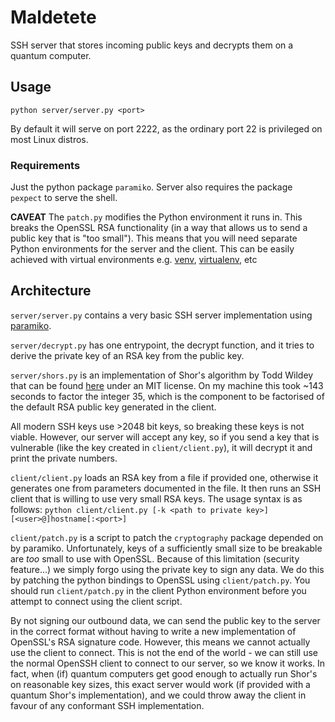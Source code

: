 # Maldetete
SSH server that stores incoming public keys and decrypts them on a quantum computer.

## Usage

`python server/server.py <port>`

By default it will serve on port 2222, as the ordinary port 22 is privileged on most Linux distros.

### Requirements

Just the python package `paramiko`.
Server also requires the package `pexpect` to serve the shell.

**CAVEAT** The `patch.py` modifies the Python environment it runs in. This breaks the OpenSSL RSA functionality (in a way that allows us to send a public key that is "too small").
This means that you will need separate Python environments for the server and the client.
This can be easily achieved with virtual environments e.g. [venv](https://docs.python.org/3/library/venv.html), [virtualenv](https://virtualenv.pypa.io/en/latest/), etc

## Architecture
`server/server.py` contains a very basic SSH server implementation using [paramiko](https://docs.paramiko.org/en/latest/index.html).

`server/decrypt.py` has one entrypoint, the decrypt function, and it tries to derive the private key of an RSA key from the public key.

`server/shors.py` is an implementation of Shor's algorithm by Todd Wildey that can be found [here](https://github.com/toddwildey/shors-python) under an MIT license. On my machine this took ~143 seconds to factor the integer 35, which is the component to be factorised of the default RSA public key generated in the client.

All modern SSH keys use >2048 bit keys, so breaking these keys is not viable. However, our server will accept any key, so if you send a key that is vulnerable (like the key created in `client/client.py`), it will decrypt it and print the private numbers.

`client/client.py` loads an RSA key from a file if provided one, otherwise it generates one from parameters documented in the file. It then runs an SSH client that is willing to use very small RSA keys.
The usage syntax is as follows: 
    `python client/client.py [-k <path to private key>] [<user>@]hostname[:<port>]`

`client/patch.py` is a script to patch the `cryptography` package depended on by paramiko. Unfortunately, keys of a sufficiently small size to be breakable are *too* small to use with OpenSSL. Because of this limitation (security feature...) we simply forgo using the private key to sign any data. We do this by patching the python bindings to OpenSSL using `client/patch.py`. You should run `client/patch.py` in the client Python environment before you attempt to connect using the client script.

By not signing our outbound data, we can send the public key to the server in the correct format without having to write a new implementation of OpenSSL's RSA signature code. However, this means we cannot actually use the client to connect. This is not the end of the world - we can still use the normal OpenSSH client to connect to our server, so we know it works. In fact, when (if) quantum computers get good enough to actually run Shor's on reasonable key sizes, this exact server would work (if provided with a quantum Shor's implementation), and we could throw away the client in favour of any conformant SSH implementation.
